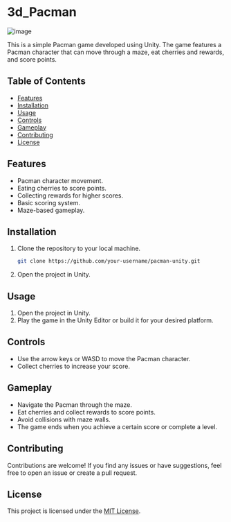 # 3d_Pacman
![image](https://github.com/SarraGha/3d_Pacman/assets/77792332/a7f4c6f0-463d-4466-aad6-a3c5d0742c3b)

This is a simple Pacman game developed using Unity. The game features a Pacman character that can move through a maze, eat cherries and rewards, and score points.

## Table of Contents

- [Features](#features)
- [Installation](#installation)
- [Usage](#usage)
- [Controls](#controls)
- [Gameplay](#gameplay)
- [Contributing](#contributing)
- [License](#license)

## Features

- Pacman character movement.
- Eating cherries to score points.
- Collecting rewards for higher scores.
- Basic scoring system.
- Maze-based gameplay.

## Installation

1. Clone the repository to your local machine.
   ```bash
   git clone https://github.com/your-username/pacman-unity.git
   ```

2. Open the project in Unity.

## Usage

1. Open the project in Unity.
2. Play the game in the Unity Editor or build it for your desired platform.

## Controls

- Use the arrow keys or WASD to move the Pacman character.
- Collect cherries to increase your score.

## Gameplay

- Navigate the Pacman through the maze.
- Eat cherries and collect rewards to score points.
- Avoid collisions with maze walls.
- The game ends when you achieve a certain score or complete a level.

## Contributing

Contributions are welcome! If you find any issues or have suggestions, feel free to open an issue or create a pull request.

## License

This project is licensed under the [MIT License](LICENSE).

